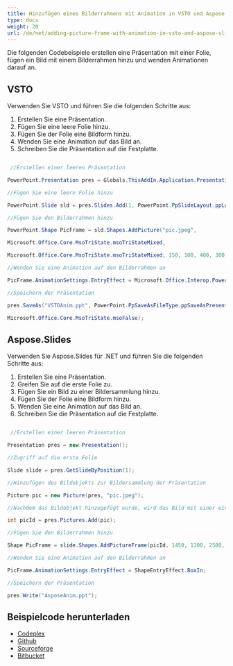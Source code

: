 ```yaml
---
title: Hinzufügen eines Bilderrahmens mit Animation in VSTO und Aspose.Slides
type: docs
weight: 20
url: /de/net/adding-picture-frame-with-animation-in-vsto-and-aspose-slides/
---
```


Die folgenden Codebeispiele erstellen eine Präsentation mit einer Folie, fügen ein Bild mit einem Bilderrahmen hinzu und wenden Animationen darauf an.
## **VSTO**
Verwenden Sie VSTO und führen Sie die folgenden Schritte aus:

1. Erstellen Sie eine Präsentation.
1. Fügen Sie eine leere Folie hinzu.
1. Fügen Sie der Folie eine Bildform hinzu.
1. Wenden Sie eine Animation auf das Bild an.
1. Schreiben Sie die Präsentation auf die Festplatte.

``` csharp

 //Erstellen einer leeren Präsentation

PowerPoint.Presentation pres = Globals.ThisAddIn.Application.Presentations.Add(Microsoft.Office.Core.MsoTriState.msoFalse);

//Fügen Sie eine leere Folie hinzu

PowerPoint.Slide sld = pres.Slides.Add(1, PowerPoint.PpSlideLayout.ppLayoutBlank);

//Fügen Sie den Bilderrahmen hinzu

PowerPoint.Shape PicFrame = sld.Shapes.AddPicture("pic.jpeg",

Microsoft.Office.Core.MsoTriState.msoTriStateMixed,

Microsoft.Office.Core.MsoTriState.msoTriStateMixed, 150, 100, 400, 300);

//Wenden Sie eine Animation auf den Bilderrahmen an

PicFrame.AnimationSettings.EntryEffect = Microsoft.Office.Interop.PowerPoint.PpEntryEffect.ppEffectBoxIn;

//Speichern der Präsentation

pres.SaveAs("VSTOAnim.ppt", PowerPoint.PpSaveAsFileType.ppSaveAsPresentation,

Microsoft.Office.Core.MsoTriState.msoFalse);

``` 
## **Aspose.Slides**
Verwenden Sie Aspose.Slides für .NET und führen Sie die folgenden Schritte aus:

1. Erstellen Sie eine Präsentation.
1. Greifen Sie auf die erste Folie zu.
1. Fügen Sie ein Bild zu einer Bildersammlung hinzu.
1. Fügen Sie der Folie eine Bildform hinzu.
1. Wenden Sie eine Animation auf das Bild an.
1. Schreiben Sie die Präsentation auf die Festplatte.

``` csharp

 //Erstellen einer leeren Präsentation

Presentation pres = new Presentation();

//Zugriff auf die erste Folie

Slide slide = pres.GetSlideByPosition(1);

//Hinzufügen des Bildobjekts zur Bildersammlung der Präsentation

Picture pic = new Picture(pres, "pic.jpeg");

//Nachdem das Bildobjekt hinzugefügt wurde, wird das Bild mit einer einzigartigen Bild-ID versehen

int picId = pres.Pictures.Add(pic);

//Fügen Sie den Bilderrahmen hinzu

Shape PicFrame = slide.Shapes.AddPictureFrame(picId, 1450, 1100, 2500, 2200);

//Wenden Sie eine Animation auf den Bilderrahmen an

PicFrame.AnimationSettings.EntryEffect = ShapeEntryEffect.BoxIn;

//Speichern der Präsentation

pres.Write("AsposeAnim.ppt");

``` 
## **Beispielcode herunterladen**
- [Codeplex](https://asposevsto.codeplex.com/downloads/get/772946)
- [Github](https://github.com/aspose-slides/Aspose.Slides-for-.NET/releases/download/AsposeSlidesVsVSTOv1.1/Adding.Picture.Frame.with.Animation.Aspose.Slides.zip)
- [Sourceforge](https://sourceforge.net/projects/asposevsto/files/Aspose.Slides%20Vs%20VSTO%20Slides/Adding%20Picture%20Frame%20with%20Animation%20\(Aspose.Slides\).zip/download)
- [Bitbucket](https://bitbucket.org/asposemarketplace/aspose-for-vsto/downloads/Adding%20Picture%20Frame%20with%20Animation%20\(Aspose.Slides\).zip)
